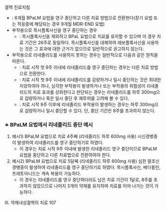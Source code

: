결핵 진료지침

- : 6개월 BPaLM 요법을 영구 중단하고 다른 치료 방법으로 전환한다(장기 요법 또는 적응증에 해당되는 경우 9개월 MDR-END 요법)
- 부작용으로 목시플록사신을 영구 중단하는 경우
    - : 목시플록사신을 제외하고 BPaL 요법으로 치료를 유지할 수 있으며 이 경우 치료 기간은 26주로 동일하다. 목시플록사신을 대체하여 레보플록사신을 사용하는 것은 그 효과에 대한 근거가 없으므로 일반적으로 권고하지 않는다.
- 부작용으로 리네졸리드를 사용하지 못하는 경우는 일반적으로 다음과 같은 원칙을 따른다.
    - : 치료 시작 첫 9주 이내에 리네졸리드를 영구 중단하는 경우는 다른 치료 방법으로 전환한다.
    - : 치료 시작 첫 9주 이내에 리네졸리드를 감량하거나 일시 중단하는 것은 최대한 지양하여야 하나, 심각한 부작용이 발생하거나 또는 부작용의 위험성이 리네졸리드의 치료 효과를 상회한다고 판단되는 경우는 리네졸리드를 하루 300mg으로 감량하거나 혹은 일시 중단 후 재투여를 고려해 볼 수 있다.
    - : 치료 시작 9주 이후에 리네졸리드 부작용이 발생하는 경우는 하루 300mg으로 감량하거나 일시 중단할 수 있다. 단, 중단 기간은 8주를 초과하지 않는다.

### ※ BPaLM 요법에서 리네졸리드 중단 예시
1.  예시1) BPaLM 요법으로 치료 4주째 (리네졸리드 하루 600mg 사용) 시신경병증이 발생하여 리네졸리드를 영구 중단하기로 하였다.
    - 이 경우는 치료 시작 9주 이내에 발생한 리네졸리드 영구 중단이므로 BPaLM 요법을 중단하고 다른 치료법으로 전환하여야 한다.
2.  예시2) BPaLM 요법으로 치료 5달째 (리네졸리드 하루 600mg 사용) 심한 말초신경병증이 발생하여 리네졸리드를 영구 중단하기로 하였다. 목시플록사신, 베다퀼린, 프레토마니드는 계속 복용이 가능하다.
    - 이 경우는 리네졸리드를 영구 중단하더라도 남은 치료 기간이 1달로, 8주를 초과하지 않았으므로 나머지 3개의 약제를 유지하여 치료를 이어 나가는 것이 가능하다.

III. 약제내성결핵의 치료
<PAGE>107